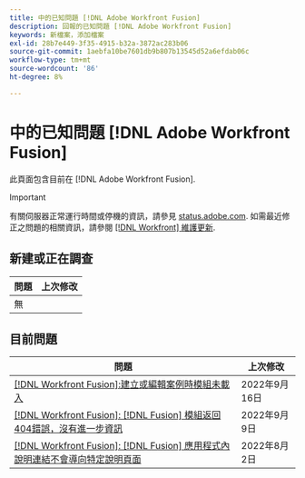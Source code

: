 ```yaml
---
title: 中的已知問題 [!DNL Adobe Workfront Fusion]
description: 回報的已知問題 [!DNL Adobe Workfront Fusion]
keywords: 新檔案，添加檔案
exl-id: 28b7e449-3f35-4915-b32a-3872ac283b06
source-git-commit: 1aebfa10be7601db9b807b13545d52a6efdab06c
workflow-type: tm+mt
source-wordcount: '86'
ht-degree: 8%

---
```


# 中的已知問題 [!DNL Adobe Workfront Fusion]

此頁面包含目前在 [!DNL Adobe Workfront Fusion].

>[!IMPORTANT]
>
>有關伺服器正常運行時間或停機的資訊，請參見 [status.adobe.com](https://status.adobe.com). 如需最近修正之問題的相關資訊，請參閱 [[!DNL Workfront] 維護更新](../maintenance/current-updates.md).

## 新建或正在調查

| **問題** | **上次修改** |
|-----------------------------------------------------------------------------------|-------------------|
| 無 |  |

## 目前問題

| **問題** | **上次修改** |
|-----------------------------------------------------------------------------------|-------------------|
| [[!DNL Workfront Fusion]:建立或編輯案例時模組未載入](known-issues-workfront-fusion/fusion-module-does-not-load.md) | 2022年9月16日 |
| [[!DNL Workfront Fusion]: [!DNL Fusion] 模組返回404錯誤，沒有進一步資訊](known-issues-workfront-fusion/fusion-404-error-no-description.md) | 2022年9月9日 |
| [[!DNL Workfront Fusion]: [!DNL Fusion] 應用程式內說明連結不會導向特定說明頁面](known-issues-workfront-fusion/help-links-in-modules-not-working.md) | 2022年8月2日 |

